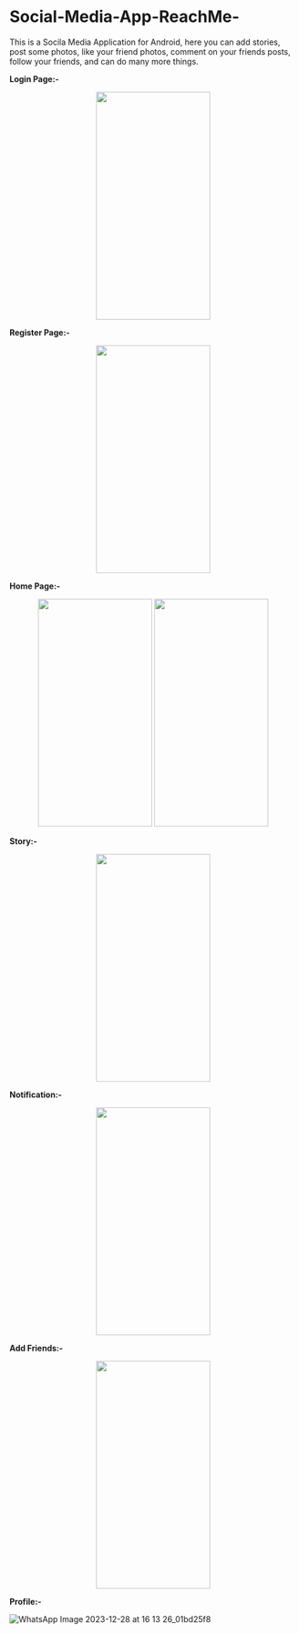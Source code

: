 # Social-Media-App-ReachMe-
This is a Socila Media Application for Android, here you can add stories, post some photos, like your friend photos, comment on your friends posts, follow your friends, and can do many more things.

**Login Page:-**

<p align="center">
  <img src="https://user-images.githubusercontent.com/98186477/187093612-15379abb-8ff4-4a84-9603-d86b6e3845d4.jpg" width="200" height="400"   />
</p>

**Register Page:-**

<p align="center">
  <img src="https://user-images.githubusercontent.com/98186477/187093630-61ec1537-cad4-4794-af9d-29b2b7a06102.jpg" width="200" height="400"   />
</p>

**Home Page:-**


<p align="center">
  <img src="https://user-images.githubusercontent.com/98186477/187093643-c70131c0-a688-4902-9165-38b716717602.jpg" width="200" height="400"   />
  <img src="https://user-images.githubusercontent.com/98186477/187093650-8330f444-20db-4f70-a45e-a7e1382a32f2.jpg" width="200" height="400"   />
</p>

**Story:-**

<p align="center">
  <img src="https://user-images.githubusercontent.com/98186477/187093661-fc39f2ff-1e3b-4b51-9ac4-c902bd6d90a8.jpg" width="200" height="400"   />
</p>


**Notification:-**

<p align="center">
  <img src="https://user-images.githubusercontent.com/98186477/187093687-5ee4625b-797a-4efa-b408-664bd0a5c0fb.jpg" width="200" height="400"   />
</p>


**Add Friends:-**

<p align="center">
  <img src="https://user-images.githubusercontent.com/98186477/187093697-11fe1beb-815e-4fce-a5cd-5a576b26868e.jpg" width="200" height="400"   />
</p>

**Profile:-**



![WhatsApp Image 2023-12-28 at 16 13 26_01bd25f8](https://github.com/Aksharsai44/ReachMe-app/assets/126596345/e6f4d125-6af0-4539-9b3d-e13b201fe023)







